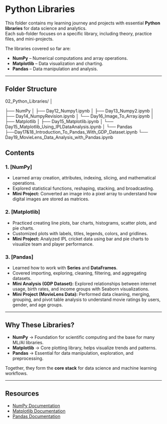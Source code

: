 # Python Libraries 

This folder contains my learning journey and projects with essential **Python libraries** for data science and analytics.  
Each sub-folder focuses on a specific library, including theory, practice files, and mini-projects.  

The libraries covered so far are:  
- **NumPy** – Numerical computations and array operations.  
- **Matplotlib** – Data visualization and charting.  
- **Pandas** – Data manipulation and analysis.  

---

## Folder Structure 

02_Python_Libraries/
│

├── NumPy
│ 
├── Day12_Numpy1.ipynb
│ 
├── Day13_Numpy2.ipynb
│ 
├── Day14_NumpyRevision.ipynb
│ 
└── Day16_Image_To_Array.ipynb
│
├── Matplotlib
│ 
├── Day15_Matplotlib.ipynb
│ 
└── Day15_Matplotlib_Using_IPLDataAnalysis.ipynb
│
└── Pandas
├──Day17&18_Introduction_To_Pandas_With_GDP_Dataset.ipynb
└── Day19_MovieLens_Data_Analysis_with_Pandas.ipynb

## Contents

### 1. [NumPy]
- Learned array creation, attributes, indexing, slicing, and mathematical operations.  
- Explored statistical functions, reshaping, stacking, and broadcasting.  
- **Mini Project:** Converted an image into a pixel array to understand how digital images are stored as matrices.  

### 2. [Matplotlib]
- Practiced creating line plots, bar charts, histograms, scatter plots, and pie charts.  
- Customized plots with labels, titles, legends, colors, and gridlines.  
- **Mini Project:** Analyzed IPL cricket data using bar and pie charts to visualize team and player performance.  

### 3. [Pandas]
- Learned how to work with **Series** and **DataFrames**.  
- Covered importing, exploring, cleaning, filtering, and aggregating datasets.  
- **Mini Analysis (GDP Dataset):** Explored relationships between internet usage, birth rates, and income groups with Seaborn visualizations.  
- **Mini Project (MovieLens Data):** Performed data cleaning, merging, grouping, and pivot table analysis to understand movie ratings by users, gender, and age groups.  

---

## Why These Libraries?
- **NumPy** → Foundation for scientific computing and the base for many ML/AI libraries.  
- **Matplotlib** → Core plotting library, helps visualize trends and patterns.  
- **Pandas** → Essential for data manipulation, exploration, and preprocessing.  

Together, they form the **core stack** for data science and machine learning workflows.  

---

## Resources
- [NumPy Documentation](https://numpy.org/doc/)  
- [Matplotlib Documentation](https://matplotlib.org/stable/contents.html)  
- [Pandas Documentation](https://pandas.pydata.org/docs/)  
